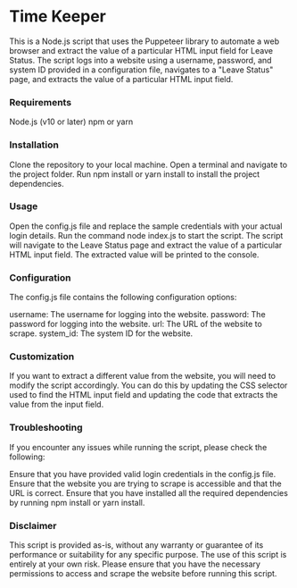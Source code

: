 # Time Keeper

This is a Node.js script that uses the Puppeteer library to automate a web browser and extract the value of a particular HTML input field for Leave Status. The script logs into a website using a username, password, and system ID provided in a configuration file, navigates to a "Leave Status" page, and extracts the value of a particular HTML input field.

### Requirements
Node.js (v10 or later)
npm or yarn
### Installation
Clone the repository to your local machine.
Open a terminal and navigate to the project folder.
Run npm install or yarn install to install the project dependencies.
### Usage
Open the config.js file and replace the sample credentials with your actual login details.
Run the command node index.js to start the script.
The script will navigate to the Leave Status page and extract the value of a particular HTML input field.
The extracted value will be printed to the console.
### Configuration
The config.js file contains the following configuration options:

username: The username for logging into the website.
password: The password for logging into the website.
url: The URL of the website to scrape.
system_id: The system ID for the website.
### Customization
If you want to extract a different value from the website, you will need to modify the script accordingly. You can do this by updating the CSS selector used to find the HTML input field and updating the code that extracts the value from the input field.

### Troubleshooting
If you encounter any issues while running the script, please check the following:

Ensure that you have provided valid login credentials in the config.js file.
Ensure that the website you are trying to scrape is accessible and that the URL is correct.
Ensure that you have installed all the required dependencies by running npm install or yarn install.
### Disclaimer
This script is provided as-is, without any warranty or guarantee of its performance or suitability for any specific purpose. The use of this script is entirely at your own risk. Please ensure that you have the necessary permissions to access and scrape the website before running this script.
